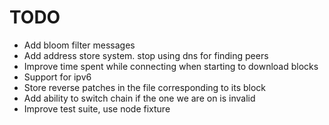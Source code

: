 # TODO

- Add bloom filter messages
- Add address store system. stop using dns for finding peers
- Improve time spent while connecting when starting to download blocks
- Support for ipv6
- Store reverse patches in the file corresponding to its block
- Add ability to switch chain if the one we are on is invalid
- Improve test suite, use node fixture
